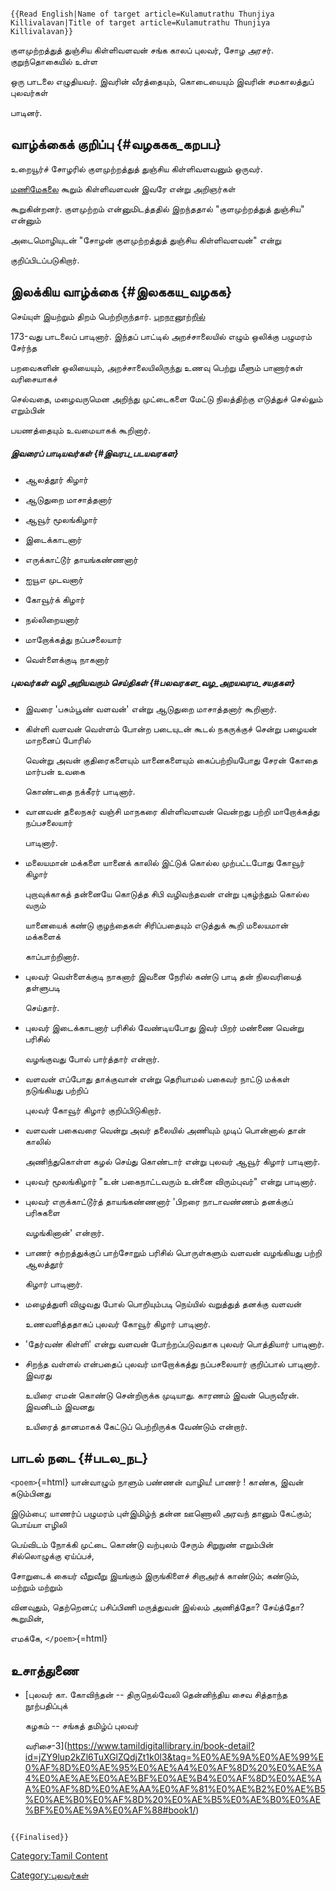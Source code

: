 ```{=mediawiki}
{{Read English|Name of target article=Kulamutrathu Thunjiya Killivalavan|Title of target article=Kulamutrathu Thunjiya Killivalavan}}
```
குளமுற்றத்துத் துஞ்சிய கிள்ளிவளவன் சங்க காலப் புலவர், சோழ அரசர். குறுந்தொகையில் உள்ள
ஒரு பாடலை எழுதியவர். இவரின் வீரத்தையும், கொடையையும் இவரின் சமகாலத்துப் புலவர்கள்
பாடினர்.

## வாழ்க்கைக் குறிப்பு {#வழககக_கறபப}

உறையூர்ச் சோழரில் குளமுற்றத்துத் துஞ்சிய கிள்ளிவளவனும் ஒருவர்.
[மணிமேகலை](மணிமேகலை "wikilink") கூறும் கிள்ளிவளவன் இவரே என்று அறிஞர்கள்
கூறுகின்றனர். குளமுற்றம் என்னுமிடத்ததில் இறந்ததால் \"குளமுற்றத்துத் துஞ்சிய\" என்னும்
அடைமொழியுடன் \"சோழன் குளமுற்றத்துத் துஞ்சிய கிள்ளிவளவன்\" என்று
குறிப்பிடப்படுகிறார்.

## இலக்கிய வாழ்க்கை {#இலககய_வழகக}

செய்யுள் இயற்றும் திறம் பெற்றிருந்தார். [புறநானூற்றில்](புறநானூறு "wikilink")
173-வது பாடலைப் பாடினார். இந்தப் பாட்டில் அறச்சாலையில் எழும் ஒலிக்கு பழுமரம் சேர்ந்த
பறவைகளின் ஒலியையும், அறச்சாலையிலிருந்து உணவு பெற்று மீளும் பாணார்கள் வரிசையாகச்
செல்வதை, மழைவருமென அறிந்து முட்டைகளை மேட்டு நிலத்திற்கு எடுத்துச் செல்லும் எறும்பின்
பயணத்தையும் உவமையாகக் கூறினார்.

##### இவரைப் பாடியவர்கள் {#இவரப_படயவரகள}

-   ஆலத்தூர் கிழார்
-   ஆடுதுறை மாசாத்தனார்
-   ஆவூர் மூலங்கிழார்
-   இடைக்காடனார்
-   எருக்காட்டூர் தாயங்கண்ணனார்
-   ஐயூஎ முடவனார்
-   கோவூர்க் கிழார்
-   நல்லிறையனார்
-   மாறோக்கத்து நப்பசலையார்
-   வெள்ளைக்குடி நாகனார்

##### புலவர்கள் வழி அறியவரும் செய்திகள் {#பலவரகள_வழ_அறயவரம_சயதகள}

-   இவரை \'பசும்பூண் வளவன்' என்று ஆடுதுறை மாசாத்தனார் கூறினார்.
-   கிள்ளி வளவன் வெள்ளம் போன்ற படையுடன் கூடல் நகருக்குச் சென்று பழையன் மாறனைப் போரில்
    வென்று அவன் குதிரைகளையும் யானைகளையும் கைப்பற்றியபோது சேரன் கோதை மார்பன் உவகை
    கொண்டதை நக்கீரர் பாடினார்.
-   வானவன் தலைநகர் வஞ்சி மாநகரை கிள்ளிவளவன் வென்றது பற்றி மாறோக்கத்து நப்பசலையார்
    பாடினார்.
-   மலையமான் மக்களை யானைக் காலில் இட்டுக் கொல்ல முற்பட்டபோது கோவூர் கிழார்
    புறாவுக்காகத் தன்னையே கொடுத்த சிபி வழிவந்தவன் என்று புகழ்ந்தும் கொல்ல வரும்
    யானையைக் கண்டு குழந்தைகள் சிரிப்பதையும் எடுத்துக் கூறி மலையமான் மக்களைக்
    காப்பாற்றினார்.
-   புலவர் வெள்ளைக்குடி நாகனார் இவனை நேரில் கண்டு பாடி தன் நிலவரியைத் தள்ளுபடி
    செய்தார்.
-   புலவர் இடைக்காடனார் பரிசில் வேண்டியபோது இவர் பிறர் மண்ணை வென்று பரிசில்
    வழங்குவது போல் பார்த்தார் என்றார்.
-   வளவன் எப்போது தாக்குவான் என்று தெரியாமல் பகைவர் நாட்டு மக்கள் நடுங்கியது பற்றிப்
    புலவர் கோவூர் கிழார் குறிப்பிடுகிறார்.
-   வளவன் பகைவரை வென்று அவர் தலையில் அணியும் முடிப் பொன்னால் தான் காலில்
    அணிந்துகொள்ள கழல் செய்து கொண்டார் என்று புலவர் ஆவூர் கிழார் பாடினார்.
-   புலவர் மூலங்கிழார் \"உன் பகைநாட்டவரும் உன்னை விரும்புவர்\" என்று பாடினார்.
-   புலவர் எருக்காட்டூர்த் தாயங்கண்ணனார் 'பிறரை நாடாவண்ணம் தனக்குப் பரிசுகளை
    வழங்கினான்' என்றார்.
-   பாணர் சுற்றத்துக்குப் பாற்சோறும் பரிசில் பொருள்களும் வளவன் வழங்கியது பற்றி ஆலத்தூர்
    கிழார் பாடினார்.
-   மழைத்துளி விழுவது போல் பொறியும்படி நெய்யில் வறுத்துத் தனக்கு வளவன்
    உணவளித்ததாகப் புலவர் கோவூர் கிழார் பாடினார்.
-   'தேர்வண் கிள்ளி' என்று வளவன் போற்றப்படுவதாக புலவர் பொத்தியார் பாடினார்.
-   சிறந்த வள்ளல் என்பதைப் புலவர் மாறோக்கத்து நப்பசலையார் குறிப்பால் பாடினார். இவரது
    உயிரை எமன் கொண்டு சென்றிருக்க முடியாது. காரணம் இவன் பெருவீரன். இவனிடம் இவனது
    உயிரைத் தானமாகக் கேட்டுப் பெற்றிருக்க வேண்டும் என்றார்.

## பாடல் நடை {#படல_நட}

`<poem>`{=html} யான்வாழும் நாளும் பண்ணன் வாழிய! பாணர் ! காண்க, இவன் கடும்பினது
இடும்பை; யாணர்ப் பழுமரம் புள்இமிழ்ந் தன்ன ஊணொலி அரவந் தானும் கேட்கும்; பொய்யா எழிலி
பெய்விடம் நோக்கி முட்டை கொண்டு வற்புலம் சேரும் சிறுநுண் எறும்பின் சில்லொழுக்கு ஏய்ப்பச்,
சோறுடைக் கையர் வீறுவீறு இயங்கும் இருங்கிளைச் சிறாஅர்க் காண்டும்; கண்டும், மற்றும் மற்றும்
வினவுதும், தெற்றெனப்; பசிப்பிணி மருத்துவன் இல்லம் அணித்தோ? சேய்த்தோ? கூறுமின்,
எமக்கே, `</poem>`{=html}

## உசாத்துணை

-   [புலவர் கா. கோவிந்தன் -- திருநெல்வேலி தென்னிந்திய சைவ சித்தாந்த நூற்பதிப்புக்
    கழகம் -- சங்கத் தமிழ்ப் புலவர்
    வரிசை-3](https://www.tamildigitallibrary.in/book-detail?id=jZY9lup2kZl6TuXGlZQdjZt1k0l3&tag=%E0%AE%9A%E0%AE%99%E0%AF%8D%E0%AE%95%E0%AE%A4%E0%AF%8D%20%E0%AE%A4%E0%AE%AE%E0%AE%BF%E0%AE%B4%E0%AF%8D%E0%AE%AA%E0%AF%8D%E0%AE%AA%E0%AF%81%E0%AE%B2%E0%AE%B5%E0%AE%B0%E0%AF%8D%20%E0%AE%B5%E0%AE%B0%E0%AE%BF%E0%AE%9A%E0%AF%88#book1/)

```{=mediawiki}
{{Finalised}}
```
[Category:Tamil Content](Category:Tamil_Content "wikilink")
[Category:புலவர்கள்](Category:புலவர்கள் "wikilink")
